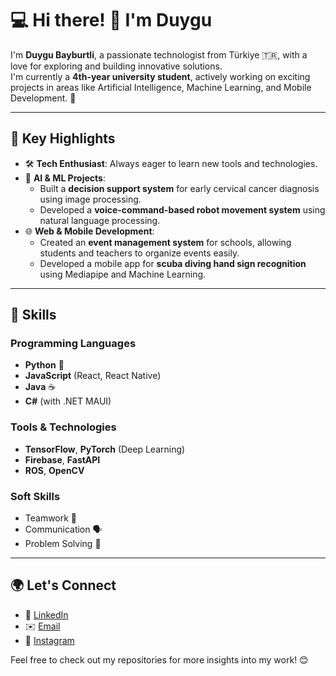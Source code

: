 # 💻 Hi there! 👋 I'm Duygu 

I'm **Duygu Bayburtli**, a passionate technologist from Türkiye 🇹🇷, with a love for exploring and building innovative solutions.  
I'm currently a **4th-year university student**, actively working on exciting projects in areas like Artificial Intelligence, Machine Learning, and Mobile Development. 🚀  

---

## 🌟 Key Highlights  

- 🛠 **Tech Enthusiast**: Always eager to learn new tools and technologies.  
- 🤖 **AI & ML Projects**:  
  - Built a **decision support system** for early cervical cancer diagnosis using image processing.  
  - Developed a **voice-command-based robot movement system** using natural language processing.  
- 🌐 **Web & Mobile Development**:  
  - Created an **event management system** for schools, allowing students and teachers to organize events easily.  
  - Developed a mobile app for **scuba diving hand sign recognition** using Mediapipe and Machine Learning.  

---

## 🚀 Skills  

### Programming Languages  
- **Python** 🐍  
- **JavaScript** (React, React Native)  
- **Java** ☕  
- **C#** (with .NET MAUI)  

### Tools & Technologies  
- **TensorFlow**, **PyTorch** (Deep Learning)  
- **Firebase**, **FastAPI**  
- **ROS**, **OpenCV**  

### Soft Skills  
- Teamwork 🤝  
- Communication 🗣  
- Problem Solving 🧩  

---

## 🌍 Let's Connect  

- 💼 [LinkedIn](https://www.linkedin.com/in/duygubayburtli/)  
- ✉️ [Email](mailto:duygu.bayburtli571@gmail.com)  
- 📸 [Instagram](https://www.instagram.com/duygubayburtli/)  

Feel free to check out my repositories for more insights into my work! 😊
